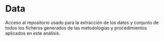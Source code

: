 # Data

Acceso al repositorio usado para la extracción de los datos y conjunto de todos los ficheros generados de las metodologías y procedimientos aplicados en este análisis.
